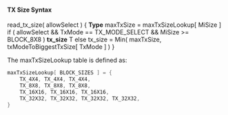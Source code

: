 #### TX Size Syntax

<div class="syntax">
read_tx_size( allowSelect ) {                                          <b>Type</b>
    maxTxSize = maxTxSizeLookup[ MiSize ]
    if ( allowSelect && TxMode == TX_MODE_SELECT && MiSize >= BLOCK_8X8 )
        <b>tx_size</b>                                                      T
    else
        tx_size = Min( maxTxSize, txModeToBiggestTxSize[ TxMode ] )
}

</div>

The maxTxSizeLookup table is defined as:

~~~~~ c
maxTxSizeLookup[ BLOCK_SIZES ] = {
    TX_4X4, TX_4X4, TX_4X4,
    TX_8X8, TX_8X8, TX_8X8,
    TX_16X16, TX_16X16, TX_16X16,
    TX_32X32, TX_32X32, TX_32X32, TX_32X32,
}
~~~~~
